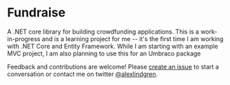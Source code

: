 # Fundraise
A .NET core library for building crowdfunding applications.  This is a work-in-progress and is a learning project for me -- it's the first time I am working with .NET Core and Entity Framework.  While I am starting with an example MVC project, I am also planning to use this for an Umbraco package

Feedback and contributions are welcome! Please [create an issue](https://github.com/alindgren/Fundraise/issues/new) to start a conversation or contact me on twitter [@alexlindgren](https://twitter.com/alexlindgren).
